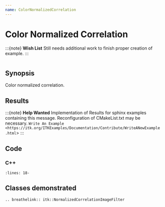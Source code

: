 ```yaml
---
name: ColorNormalizedCorrelation
---
```


# Color Normalized Correlation

:::{note}
**Wish List**
Still needs additional work to finish proper creation of example.
:::

```{index} single: NormalizedCorrelationImageFilter
```

## Synopsis

Color normalized correlation.

## Results

:::{note}
**Help Wanted**
Implementation of Results for sphinx examples containing this message.
Reconfiguration of CMakeList.txt may be necessary.
`Write An Example <https://itk.org/ITKExamples/Documentation/Contribute/WriteANewExample.html`>
:::

## Code

### C++

```{literalinclude} Code.cxx
:lines: 18-
```

## Classes demonstrated

```{eval-rst}
.. breathelink:: itk::NormalizedCorrelationImageFilter
```
